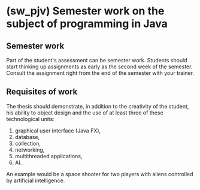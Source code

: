 # (sw_pjv) Semester work on the subject of programming in Java
## Semester work

Part of the student's assessment can be semester work. Students should start thinking up assignments as early as the second week of the semester. Consult the assignment right from the end of the semester with your trainer.

## Requisites of work
The thesis should demonstrate, in addition to the creativity of the student, his ability to object design and the use of at least three of these technological units:

<ol>
  <li>graphical user interface (Java FX),</li>
  <li>database,</li>
  <li>collection,</li>
  <li>networking,</li>
  <li>multithreaded applications,</li>
  <li>AI.</li>
</ol>

An example would be a space shooter for two players with aliens controlled by artificial intelligence.
